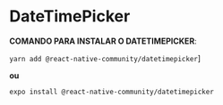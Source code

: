 # DateTimePicker

**COMANDO PARA INSTALAR O DATETIMEPICKER**: 

`yarn add @react-native-community/datetimepicker`]

**ou**

`expo install @react-native-community/datetimepicker`
